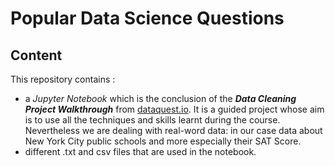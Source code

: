 # Popular Data Science Questions

## Content

This repository contains :
- a *Jupyter Notebook* which is the conclusion of the ***Data Cleaning Project Walkthrough*** from [dataquest.io](dataquest.io). It is a guided project whose aim is to use all the techniques and skills learnt during the course. Nevertheless we are dealing with real-word data: in our case data about New York City public schools and more especially their SAT Score.
- different .txt and csv files that are used in the notebook.
